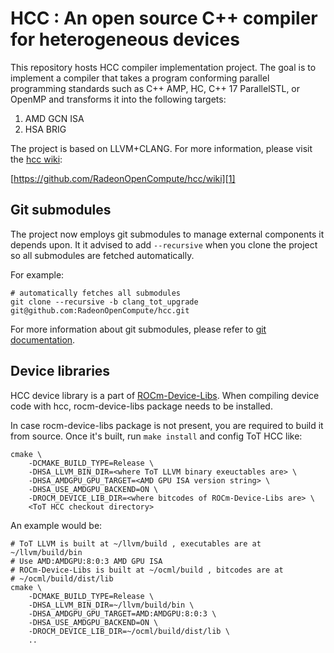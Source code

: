 HCC : An open source C++ compiler for heterogeneous devices
===========================================================
This repository hosts HCC compiler implementation project. The goal is to implement a compiler that takes a program conforming parallel programming standards such as C++ AMP, HC, C++ 17 ParallelSTL, or OpenMP and transforms it into the following targets:

1. AMD GCN ISA
2. HSA BRIG

The project is based on LLVM+CLANG.  For more information, please visit the [hcc wiki][1]:

[https://github.com/RadeonOpenCompute/hcc/wiki][1]

Git submodules
--------------
The project now employs git submodules to manage external components it depends upon. It it advised to add `--recursive` when you clone the project so all submodules are fetched automatically.

For example:
```
# automatically fetches all submodules
git clone --recursive -b clang_tot_upgrade git@github.com:RadeonOpenCompute/hcc.git
```

For more information about git submodules, please refer to [git documentation][2].

[//]: # (References)
[1]: https://github.com/RadeonOpenCompute/hcc/wiki
[2]: https://git-scm.com/book/en/v2/Git-Tools-Submodules

Device libraries
----------------
HCC device library is a part of [ROCm-Device-Libs](https://github.com/RadeonOpenCompute/ROCm-Device-Libs).
When compiling device code with hcc, rocm-device-libs package needs to be
installed.

In case rocm-device-libs package is not present, you are required to build it
from source. Once it's built, run `make install` and config ToT HCC like:

```
cmake \
    -DCMAKE_BUILD_TYPE=Release \
    -DHSA_LLVM_BIN_DIR=<where ToT LLVM binary exeuctables are> \
    -DHSA_AMDGPU_GPU_TARGET=<AMD GPU ISA version string> \
    -DHSA_USE_AMDGPU_BACKEND=ON \
    -DROCM_DEVICE_LIB_DIR=<where bitcodes of ROCm-Device-Libs are> \
    <ToT HCC checkout directory>
```

An example would be:
```
# ToT LLVM is built at ~/llvm/build , executables are at ~/llvm/build/bin
# Use AMD:AMDGPU:8:0:3 AMD GPU ISA
# ROCm-Device-Libs is built at ~/ocml/build , bitcodes are at
# ~/ocml/build/dist/lib
cmake \
    -DCMAKE_BUILD_TYPE=Release \
    -DHSA_LLVM_BIN_DIR=~/llvm/build/bin \
    -DHSA_AMDGPU_GPU_TARGET=AMD:AMDGPU:8:0:3 \
    -DHSA_USE_AMDGPU_BACKEND=ON \
    -DROCM_DEVICE_LIB_DIR=~/ocml/build/dist/lib \
    ..
```

